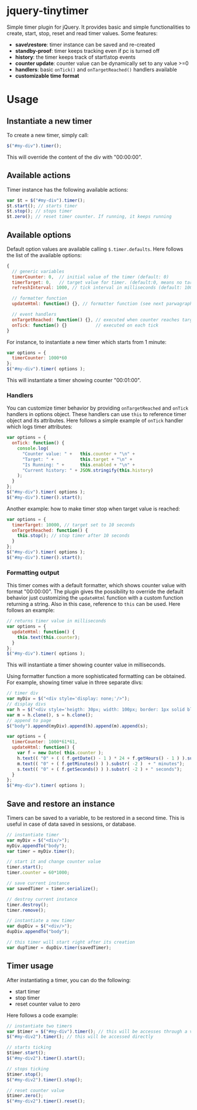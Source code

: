 # jquery-tinytimer
Simple timer plugin for jQuery. It provides basic and simple functionalities
to create, start, stop, reset and read timer values.
Some features:
- **save\restore**: timer instance can be saved and re-created
- **standby-proof**: timer keeps tracking even if pc is turned off
- **history**: the timer keeps track of start\stop events
- **counter update**: counter value can be dynamically set to any value >=0
- **handlers**: basic `onTick()` and `onTargetReached()` handlers available
- **customizable time format**


# Usage
## Instantiate a new timer
To create a new timer, simply call:

```js
$("#my-div").timer();
```

This will override the content of the div with "00:00:00".
## Available actions
Timer instance has the following available actions:

```js
var $t = $("#my-div").timer();
$t.start(); // starts timer
$t.stop(); // stops timer
$t.zero(); // reset timer counter. If running, it keeps running
```

## Available options
Default option values are available calling `$.timer.defaults`.
Here follows the list of the available options:

```js
{
  // generic variables
  timerCounter: 0,  // initial value of the timer (default: 0)
  timerTarget: 0,   // target value for timer. (default:0, means no target)
  refreshInterval: 1000, // tick interval in milliseconds (default: 1000)

  // formatter function
  updateHtml: function() {}, // formatter function (see next parwagraphs)

  // event handlers
  onTargetReached: function() {}, // executed when counter reaches target value
  onTick: function() {}           // executed on each tick
}
```

For instance, to instantiate a new timer which starts from 1 minute:

```js
var options = {
  timerCounter: 1000*60
};
$("#my-div").timer( options );
```

This will instantiate a timer showing counter "00:01:00".

### Handlers
You can customize timer behavior by providing `onTargetReached`
and `onTick` handlers in options object. These handlers can use `this`
to reference timer object and its attributes.
Here follows a simple example of `onTick` handler which logs timer attributes:

```js
var options = {
  onTick: function() {
    console.log(
      "Counter value: " +   this.counter + "\n" +
      "Target: " +          this.target + "\n" +
      "Is Running: " +      this.enabled + "\n" +
      "Current history: " + JSON.stringify(this.history)
    );
  }
};
$("#my-div").timer( options );
$("#my-div").timer().start();
```

Another example: how to make timer stop when target value is reached:

```js
var options = {
  timerTarget: 10000, // target set to 10 seconds
  onTargetReached: function() {
    this.stop(); // stop timer after 10 seconds
  }
};
$("#my-div").timer( options );
$("#my-div").timer().start();
```

### Formatting output
This timer comes with a default formatter, which shows counter value
with format "00:00:00". The plugin gives the possibility to override the
default behavior just customizing the `updateHtml` function
with a custom function returning a string. Also in this case,
reference to `this` can be used.
Here follows an example:

```js
// returns timer value in milliseconds
var options = {
  updateHtml: function() {
    this.text(this.counter);
  }
};
$("#my-div").timer( options );
```

This will instantiate a timer showing counter value in milliseconds.

Using formatter function a more sophisticated formatting can be obtained.
For example, showing timer value in three separate divs:

```js
// timer div
var myDiv = $("<div style='display: none;'/>");
// display divs
var h = $("<div style='heigth: 30px; width: 100px; border: 1px solid black'/>");
var m = h.clone(), s = h.clone();
// append to page
$("body").append(myDiv).append(h).append(m).append(s);

var options = {
  timerCounter: 1000*61*61,
  updateHtml: function() {
    var f = new Date( this.counter );
    h.text(( "0" + ( ( f.getDate() - 1 ) * 24 + f.getHours() - 1 ) ).substr( -2 ) + " hours");
    m.text(( "0" + ( f.getMinutes() ) ).substr( -2 )  + " minutes");
    s.text(( "0" + ( f.getSeconds() ) ).substr( -2 ) + " seconds");
  }
};
$("#my-div").timer( options );
```

## Save and restore an instance
Timers can be saved to a variable, to be restored in a second time.
This is useful in case of data saved in sessions, or database.

```js
// instantiate timer
var myDiv = $("<div/>");
myDiv.appendTo("body");
var timer = myDiv.timer();

// start it and change counter value
timer.start();
timer.counter = 60*1000;

// save current instance
var savedTimer = timer.serialize();

// destroy current instance
timer.destroy();
timer.remove();

// instantiate a new timer
var dupDiv = $("<div/>");
dupDiv.appendTo("body");

// this timer will start right after its creation
var dupTimer = dupDiv.timer(savedTimer);
```

## Timer usage
After instantiating a timer, you can do the following:
- start timer
- stop timer
- reset counter value to zero

Here follows a code example:

```js
// instantiate two timers
var $timer = $("#my-div").timer(); // this will be accesses through a variable\
$("#my-div2").timer(); // this will be accessed directly

// starts ticking
$timer.start();
$("#my-div2").timer().start();

// stops ticking
$timer.stop();
$("#my-div2").timer().stop();

// reset counter value
$timer.zero();
$("#my-div2").timer().reset();
```
